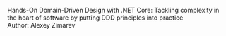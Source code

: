 Hands-On Domain-Driven Design with .NET Core: Tackling complexity in the heart of software by putting DDD principles into practice
</br>
Author: Alexey Zimarev